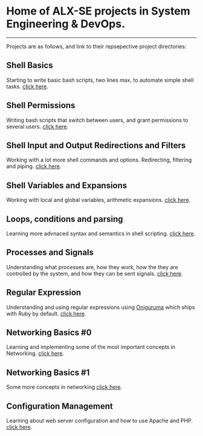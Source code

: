 # Home of ALX-SE projects in System Engineering & DevOps.

---

Projects are as follows, and link to their repsepective project directories:

## Shell Basics

Starting to write basic bash scripts, two lines max, to automate simple shell tasks. [click here](https://github.com/chee-zaram/alx-system_engineering-devops/tree/master/0x00-shell_basics/).

## Shell Permissions

Writing bash scripts that switch between users, and grant permissions to several users. [click here](https://github.com/chee-zaram/alx-system_engineering-devops/tree/master/0x01-shell_permissions).

## Shell Input and Output Redirections and Filters

Working with a lot more shell commands and options. Redirecting, filtering and piping. [click here](https://github.com/chee-zaram/alx-system_engineering-devops/tree/master/0x02-shell_redirections).

## Shell Variables and Expansions

Working with local and global variables, arithmetic expansions. [click here](https://github.com/chee-zaram/alx-system_engineering-devops/tree/master/0x03-shell_variables_expansions).

## Loops, conditions and parsing

Learning more advnaced syntax and semantics in shell scripting. [click here](https://github.com/chee-zaram/alx-system_engineering-devops/tree/master/0x04-loops_conditions_and_parsing).

## Processes and Signals

Understanding what processes are, how they work, how the they are controlled by
the system, and how they can be sent signals. [click here](https://github.com/chee-zaram/alx-system_engineering-devops/tree/master/0x05-processes_and_signals).

## Regular Expression

Understanding and using regular expressions using [Oniguruma](https://github.com/kkos/oniguruma) which ships with
Ruby by default. [click here](https://github.com/chee-zaram/alx-system_engineering-devops/tree/master/0x06-regular_expressions).

## Networking Basics #0

Learning and implementing some of the most important concepts in Networking. [click here](https://github.com/chee-zaram/alx-system_engineering-devops/tree/master/0x07-networking_basics).

## Networking Basics #1

Some more concepts in networking [click here](https://github.com/chee-zaram/alx-system_engineering-devops/tree/master/0x08-networking_basics_2).

## Configuration Management

Learning about web server configuration and how to use Apache and PHP. [click here](https://github.com/chee-zaram/alx-system_engineering-devops/tree/master/0x0A-configuration_management).
